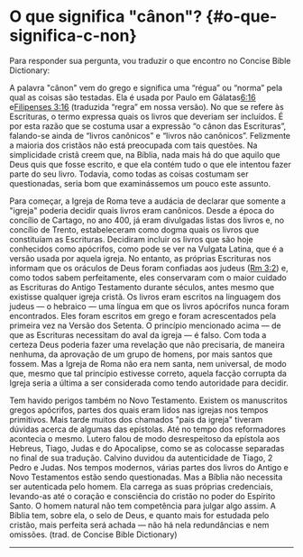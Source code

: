 # O que significa &quot;cânon&quot;? {#o-que-significa-c-non}

Para responder sua pergunta, vou traduzir o que encontro no Concise Bible Dictionary:

A palavra &quot;cânon&quot; vem do grego e significa uma “régua” ou “norma” pela qual as coisas são testadas. Ela é usada por Paulo em Gálatas[6:16](http://bibliaonline.com.br/acf/gl/6/16) e[Filipenses 3:16](http://bibliaonline.com.br/acf/fp/3/16) (traduzida “regra” em nossa versão). No que se refere às Escrituras, o termo expressa quais os livros que deveriam ser incluídos. É por esta razão que se costuma usar a expressão “o cânon das Escrituras”, falando-se ainda de “livros canônicos” e “livros não canônicos”. Felizmente a maioria dos cristãos não está preocupada com tais questões. Na simplicidade cristã creem que, na Bíblia, nada mais há do que aquilo que Deus quis que fosse escrito, e que ela contém tudo o que ele intentou fazer parte do seu livro. Todavia, como todas as coisas costumam ser questionadas, seria bom que examinássemos um pouco este assunto.

Para começar, a Igreja de Roma teve a audácia de declarar que somente a &quot;igreja&quot; poderia decidir quais livros eram canônicos. Desde a época do concílio de Cartago, no ano 400, já eram divulgadas listas dos livros e, no concílio de Trento, estabeleceram como dogma quais os livros que constituíam as Escrituras. Decidiram incluir os livros que são hoje conhecidos como apócrifos, como pode se ver na Vulgata Latina, que é a versão usada por aquela igreja. No entanto, as próprias Escrituras nos informam que os oráculos de Deus foram confiadas aos judeus ([Rm 3:2](http://bibliaonline.com.br/acf/rm/3/2)) e, como todos sabem perfeitamente, eles conservaram com o maior cuidado as Escrituras do Antigo Testamento durante séculos, antes mesmo que existisse qualquer igreja cristã. Os livros eram escritos na linguagem dos judeus — o hebraico — uma língua em que os livros apócrifos nunca foram encontrados. Eles foram escritos em grego e foram acrescentados pela primeira vez na Versão dos Setenta. O princípio mencionado acima — de que as Escrituras necessitam do aval da igreja — é falso. Com toda a certeza Deus poderia fazer uma revelação que não precisaria, de maneira nenhuma, da aprovação de um grupo de homens, por mais santos que fossem. Mas a Igreja de Roma não era nem santa, nem universal, de modo que, mesmo que tal princípio estivesse correto, aquela facção corrupta da Igreja seria a última a ser considerada como tendo autoridade para decidir.

Tem havido perigos também no Novo Testamento. Existem os manuscritos gregos apócrifos, partes dos quais eram lidos nas igrejas nos tempos primitivos. Mais tarde muitos dos chamados &quot;pais da igreja&quot; tiveram dúvidas acerca de algumas das epístolas. Até no tempo dos reformadores acontecia o mesmo. Lutero falou de modo desrespeitoso da epístola aos Hebreus, Tiago, Judas e do Apocalipse, como se as colocasse separadas no final de sua tradução. Calvino duvidou da autenticidade de Tiago, 2 Pedro e Judas. Nos tempos modernos, várias partes dos livros do Antigo e Novo Testamentos estão sendo questionadas. Mas a Bíblia não necessita ser autenticada pelo homem. Ela carrega as suas próprias credenciais, levando-as até o coração e consciência do cristão no poder do Espírito Santo. O homem natural não tem competência para julgar algo assim. A Bíblia tem, sobre ela, o selo de Deus, e quanto mais for estudada pelo cristão, mais perfeita será achada — não há nela redundâncias e nem omissões. (trad. de Concise Bible Dictionary)

*****
